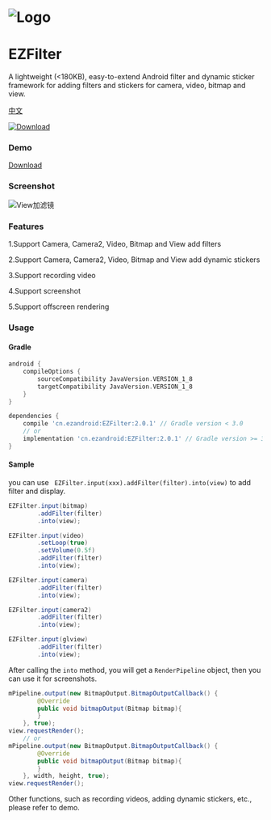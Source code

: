 # ![Logo](https://raw.githubusercontent.com/uestccokey/EZFilter/develop/logo.png)
# EZFilter

A lightweight (<180KB), easy-to-extend Android filter and dynamic sticker framework for adding filters and stickers for camera, video, bitmap and view.

[中文](README-CN.md)

[ ![Download](https://api.bintray.com/packages/uestccokey/maven/EZFilter/images/download.svg) ](https://bintray.com/uestccokey/maven/EZFilter/_latestVersion)

### Demo

[Download](https://raw.githubusercontent.com/uestccokey/EZFilter/develop/demo.apk)

### Screenshot

![View加滤镜](https://raw.githubusercontent.com/uestccokey/EZFilter/develop/view-filter.gif)

### Features

1.Support Camera, Camera2, Video, Bitmap and View add filters

2.Support Camera, Camera2, Video, Bitmap and View add dynamic stickers

3.Support recording video

4.Support screenshot

5.Support offscreen rendering

### Usage

#### Gradle
``` gradle
android {
    compileOptions {
        sourceCompatibility JavaVersion.VERSION_1_8
        targetCompatibility JavaVersion.VERSION_1_8
    }
}

dependencies {
    compile 'cn.ezandroid:EZFilter:2.0.1' // Gradle version < 3.0
    // or
    implementation 'cn.ezandroid:EZFilter:2.0.1' // Gradle version >= 3.0
}
```

#### Sample

you can use ` EZFilter.input(xxx).addFilter(filter).into(view)` to add filter and display.

``` java
EZFilter.input(bitmap)
        .addFilter(filter)
        .into(view);
```

``` java
EZFilter.input(video)
        .setLoop(true)
        .setVolume(0.5f)
        .addFilter(filter)
        .into(view);
```

``` java
EZFilter.input(camera)
        .addFilter(filter)
        .into(view);
```

``` java
EZFilter.input(camera2)
        .addFilter(filter)
        .into(view);
```

``` java
EZFilter.input(glview)
        .addFilter(filter)
        .into(view);
```

After calling the `into` method, you will get a `RenderPipeline` object, then you can use it for screenshots.

``` java
mPipeline.output(new BitmapOutput.BitmapOutputCallback() {
        @Override
        public void bitmapOutput(Bitmap bitmap){
        }
    }, true);
view.requestRender();
    // or
mPipeline.output(new BitmapOutput.BitmapOutputCallback() {
        @Override
        public void bitmapOutput(Bitmap bitmap){
        }
    }, width, height, true);
view.requestRender();
```
Other functions, such as recording videos, adding dynamic stickers, etc., please refer to demo.

